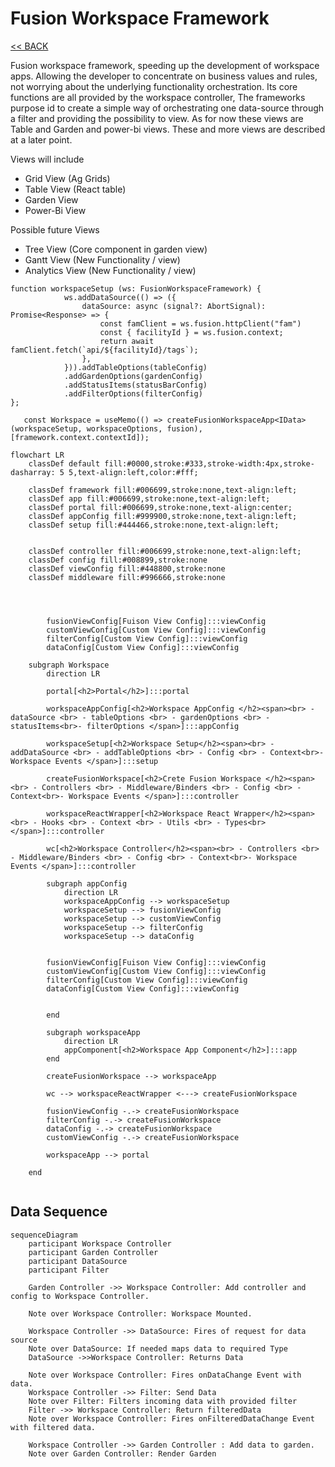 # Fusion Workspace Framework

[<< BACK](./Readme.md)

Fusion workspace framework, speeding up the development of workspace apps. Allowing the developer to concentrate on business values and rules, not worrying about the underlying functionality orchestration. Its core functions are all provided by the workspace controller, The frameworks purpose id to create a simple way of orchestrating one data-source through a filter and providing the possibility to view. As for now these views are Table and Garden  and power-bi views. These and more views are described at a later point.

Views will include

- Grid View (Ag Grids)
- Table View (React table)
- Garden View
- Power-Bi View

Possible future Views

- Tree View (Core component in garden view)
- Gantt View (New Functionality / view)
- Analytics View (New Functionality / view)

```TS
function workspaceSetup (ws: FusionWorkspaceFramework) {
            ws.addDataSource(() => ({
                dataSource: async (signal?: AbortSignal): Promise<Response> => {
                    const famClient = ws.fusion.httpClient("fam")
                    const { facilityId } = ws.fusion.context;
                    return await famClient.fetch(`api/${facilityId}/tags`);
                },
            })).addTableOptions(tableConfig)
            .addGardenOptions(gardenConfig)
            .addStatusItems(statusBarConfig)
            .addFilterOptions(filterConfig)
};

```

```TS
   const Workspace = useMemo(() => createFusionWorkspaceApp<IData>(workspaceSetup, workspaceOptions, fusion),[framework.context.contextId]);
```

```mermaid
flowchart LR 
    classDef default fill:#0000,stroke:#333,stroke-width:4px,stroke-dasharray: 5 5,text-align:left,color:#fff;

    classDef framework fill:#006699,stroke:none,text-align:left;
    classDef app fill:#006699,stroke:none,text-align:left;
    classDef portal fill:#006699,stroke:none,text-align:center;
    classDef appConfig fill:#999900,stroke:none,text-align:left;
    classDef setup fill:#444466,stroke:none,text-align:left;


    classDef controller fill:#006699,stroke:none,text-align:left;
    classDef config fill:#008899,stroke:none
    classDef viewConfig fill:#448800,stroke:none
    classDef middleware fill:#996666,stroke:none




        fusionViewConfig[Fuison View Config]:::viewConfig
        customViewConfig[Custom View Config]:::viewConfig
        filterConfig[Custom View Config]:::viewConfig
        dataConfig[Custom View Config]:::viewConfig

    subgraph Workspace  
        direction LR

        portal[<h2>Portal</h2>]:::portal

        workspaceAppConfig[<h2>Workspace AppConfig </h2><span><br> - dataSource <br> - tableOptions <br> - gardenOptions <br> - statusItems<br>- filterOptions </span>]:::appConfig
    
        workspaceSetup[<h2>Workspace Setup</h2><span><br> - addDataSource <br> - addTableOptions <br> - Config <br> - Context<br>- Workspace Events </span>]:::setup
    
        createFusionWorkspace[<h2>Crete Fusion Workspace </h2><span><br> - Controllers <br> - Middleware/Binders <br> - Config <br> - Context<br>- Workspace Events </span>]:::controller
    
        workspaceReactWrapper[<h2>Workspace React Wrapper</h2><span><br> - Hooks <br> - Context <br> - Utils <br> - Types<br></span>]:::controller

        wc[<h2>Workspace Controller</h2><span><br> - Controllers <br> - Middleware/Binders <br> - Config <br> - Context<br>- Workspace Events </span>]:::controller

        subgraph appConfig
            direction LR
            workspaceAppConfig --> workspaceSetup 
            workspaceSetup --> fusionViewConfig
            workspaceSetup --> customViewConfig
            workspaceSetup --> filterConfig
            workspaceSetup --> dataConfig

            
        fusionViewConfig[Fuison View Config]:::viewConfig
        customViewConfig[Custom View Config]:::viewConfig
        filterConfig[Custom View Config]:::viewConfig
        dataConfig[Custom View Config]:::viewConfig
   
              
        end

        subgraph workspaceApp
            direction LR
            appComponent[<h2>Workspace App Component</h2>]:::app
        end

        createFusionWorkspace --> workspaceApp

        wc --> workspaceReactWrapper <---> createFusionWorkspace
       
        fusionViewConfig -.-> createFusionWorkspace
        filterConfig -.-> createFusionWorkspace
        dataConfig -.-> createFusionWorkspace 
        customViewConfig -.-> createFusionWorkspace 
    
        workspaceApp --> portal
      
    end
    
```

## Data Sequence

```mermaid
sequenceDiagram   
    participant Workspace Controller
    participant Garden Controller
    participant DataSource
    participant Filter

    Garden Controller ->> Workspace Controller: Add controller and config to Workspace Controller.

    Note over Workspace Controller: Workspace Mounted.

    Workspace Controller ->> DataSource: Fires of request for data source 
    Note over DataSource: If needed maps data to required Type
    DataSource ->>Workspace Controller: Returns Data

    Note over Workspace Controller: Fires onDataChange Event with data.
    Workspace Controller ->> Filter: Send Data
    Note over Filter: Filters incoming data with provided filter
    Filter ->> Workspace Controller: Return filteredData
    Note over Workspace Controller: Fires onFilteredDataChange Event with filtered data.

    Workspace Controller ->> Garden Controller : Add data to garden.
    Note over Garden Controller: Render Garden
```
